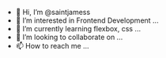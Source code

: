 - 👋 Hi, I’m @saintjamess
- 👀 I’m interested in Frontend Development ...
- 🌱 I’m currently learning flexbox, css ...
- 💞️ I’m looking to collaborate on ...
- 📫 How to reach me ...

<!---
saintjamess/saintjamess is a ✨ special ✨ repository because its `README.md` (this file) appears on your GitHub profile.
You can click the Preview link to take a look at your changes.
--->
